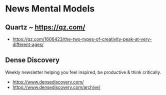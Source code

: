 # News Mental Models


## Quartz ~ https://qz.com/

* https://qz.com/1606423/the-two-types-of-creativity-peak-at-very-different-ages/

## Dense Discovery

Weekly newsletter helping you feel inspired, be productive & think critically.

* https://www.densediscovery.com/
* https://www.densediscovery.com/archive/

